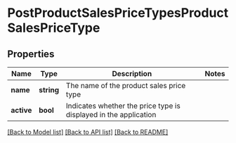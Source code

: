 # PostProductSalesPriceTypesProductSalesPriceType

## Properties
Name | Type | Description | Notes
------------ | ------------- | ------------- | -------------
**name** | **string** | The name of the product sales price type | 
**active** | **bool** | Indicates whether the price type is displayed in the application | 

[[Back to Model list]](../README.md#documentation-for-models) [[Back to API list]](../README.md#documentation-for-api-endpoints) [[Back to README]](../README.md)


